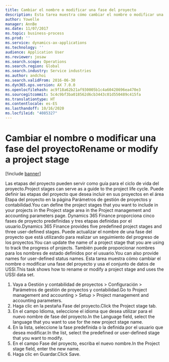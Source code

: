 ```yaml
---
title: Cambiar el nombre o modificar una fase del proyecto
description: Esta tarea muestra cómo cambiar el nombre o modificar una fase del proyecto.
author: Yowelle
manager: AnnBe
ms.date: 11/07/2017
ms.topic: business-process
ms.prod: ''
ms.service: dynamics-ax-applications
ms.technology: ''
audience: Application User
ms.reviewer: josaw
ms.search.scope: Operations
ms.search.region: Global
ms.search.industry: Service industries
ms.author: andchoi
ms.search.validFrom: 2016-06-30
ms.dyn365.ops.version: AX 7.0.0
ms.openlocfilehash: ac9f18a62b21af930005b1c4a60428696ea470e3
ms.sourcegitcommit: 5c4c9bf3ba018562d6cb3443c01d550489c415fa
ms.translationtype: HT
ms.contentlocale: es-ES
ms.lasthandoff: 10/16/2020
ms.locfileid: "4085327"
---
```

# <a name="rename-or-modify-a-project-stage"></a><span data-ttu-id="9e81d-103">Cambiar el nombre o modificar una fase del proyecto</span><span class="sxs-lookup"><span data-stu-id="9e81d-103">Rename or modify a project stage</span></span>

[!include [banner](../../includes/banner.md)]

<span data-ttu-id="9e81d-104">Las etapas del proyecto pueden servir como guía para el ciclo de vida del proyecto.</span><span class="sxs-lookup"><span data-stu-id="9e81d-104">Project stages can serve as a guide to the project life cycle.</span></span> <span data-ttu-id="9e81d-105">Puede definir las etapas del proyecto que desea incluir en sus proyectos en el área Etapa del proyecto en la página Parámetros de gestión de proyectos y contabilidad.</span><span class="sxs-lookup"><span data-stu-id="9e81d-105">You can define the project stages that you want to include in your projects in the Project stage area in the Project management and accounting parameters page.</span></span> <span data-ttu-id="9e81d-106">Dynamics 365 Finance proporciona cinco fases de proyecto predefinidas y tres etapas definidas por el usuario.</span><span class="sxs-lookup"><span data-stu-id="9e81d-106">Dynamics 365 Finance provides five predefined project stages and three user-defined stages.</span></span> <span data-ttu-id="9e81d-107">Puede actualizar el nombre de una fase del proyecto que está utilizando para realizar un seguimiento del progreso de los proyectos.</span><span class="sxs-lookup"><span data-stu-id="9e81d-107">You can update the name of a project stage that you are using to track the progress of projects.</span></span> <span data-ttu-id="9e81d-108">También puede proporcionar nombres para los nombres de estado definidos por el usuario.</span><span class="sxs-lookup"><span data-stu-id="9e81d-108">You can also provide names for user-defined status names.</span></span> <span data-ttu-id="9e81d-109">Esta tarea muestra cómo cambiar el nombre o modificar una fase del proyecto y usa el conjunto de datos de USSI.</span><span class="sxs-lookup"><span data-stu-id="9e81d-109">This task shows how to rename or modify a project stage and uses the USSI data set.</span></span>

1. <span data-ttu-id="9e81d-110">Vaya a Gestión y contabilidad de proyectos > Configuración > Parámetros de gestión de proyectos y contabilidad.</span><span class="sxs-lookup"><span data-stu-id="9e81d-110">Go to Project management and accounting > Setup > Project management and accounting parameters.</span></span>
2. <span data-ttu-id="9e81d-111">Haga clic en la pestaña Fase del proyecto.</span><span class="sxs-lookup"><span data-stu-id="9e81d-111">Click the Project stage tab.</span></span>
3. <span data-ttu-id="9e81d-112">En el campo Idioma, seleccione el idioma que desea utilizar para el nuevo nombre de fase del proyecto.</span><span class="sxs-lookup"><span data-stu-id="9e81d-112">In the Language field, select the language that you want to use for the new project stage name.</span></span>
4. <span data-ttu-id="9e81d-113">En la lista, seleccione la fase predefinida o la definida por el usuario que desea modificar.</span><span class="sxs-lookup"><span data-stu-id="9e81d-113">In the list, select the predefined or user-defined stage that you want to modify.</span></span> 
5. <span data-ttu-id="9e81d-114">En el campo Fase del proyecto, escriba el nuevo nombre.</span><span class="sxs-lookup"><span data-stu-id="9e81d-114">In the Project stage field, enter the new name.</span></span>
6. <span data-ttu-id="9e81d-115">Haga clic en Guardar.</span><span class="sxs-lookup"><span data-stu-id="9e81d-115">Click Save.</span></span>
